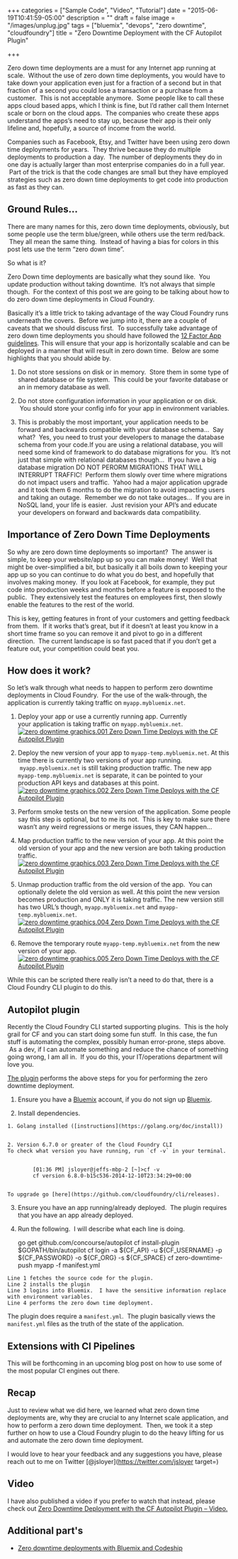 +++
categories = ["Sample Code", "Video", "Tutorial"]
date = "2015-06-19T10:41:59-05:00"
description = ""
draft = false
image = "/images/unplug.jpg"
tags = ["bluemix", "devops", "zero downtime", "cloudfoundry"]
title = "Zero Downtime Deployment with the CF Autopilot Plugin"

+++

Zero down time deployments are a must for any Internet app running at scale.  Without the use of zero down time deployments, you would have to take down your application even just for a fraction of a second but in that fraction of a second you could lose a transaction or a purchase from a customer.  This is not acceptable anymore.  Some people like to call these apps cloud based apps, which I think is fine, but I’d rather call them Internet scale or born on the cloud apps.  The companies who create these apps understand the apps’s need to stay up, because their app is their only lifeline and, hopefully, a source of income from the world.

Companies such as Facebook, Etsy, and Twitter have been using zero down time deployments for years.  They thrive because they do multiple deployments to production a day.  The number of deployments they do in one day is actually larger than most enterprise companies do in a full year.  Part of the trick is that the code changes are small but they have employed strategies such as zero down time deployments to get code into production as fast as they can.
<!-- more -->


## Ground Rules…


There are many names for this, zero down time deployments, obviously, but some people use the term blue/green, while others use the term red/back.  They all mean the same thing.  Instead of having a bias for colors in this post lets use the term “zero down time”.

So what is it?

Zero Down time deployments are basically what they sound like.  You update production without taking downtime.  It’s not always that simple though.  For the context of this post we are going to be talking about how to do zero down time deployments in Cloud Foundry.

Basically it’s a little trick to taking advantage of the way Cloud Foundry runs underneath the covers.  Before we jump into it, there are a couple of caveats that we should discuss first.  To successfully take advantage of zero down time deployments you should have followed the [12 Factor App guidelines](http://12factor.net/). This will ensure that your app is horizontally scalable and can be deployed in a manner that will result in zero down time.  Below are some highlights that you should abide by.




  1. Do not store sessions on disk or in memory.  Store them in some type of shared database or file system.  This could be your favorite database or an in memory database as well.


  2. Do not store configuration information in your application or on disk.  You should store your config info for your app in environment variables.


  3. This is probably the most important, your application needs to be forward and backwards compatible with your database schema…  Say what?  Yes, you need to trust your developers to manage the database schema from your code.If you are using a relational database, you will need some kind of framework to do database migrations for you.  It’s not just that simple with relational databases though…  If you have a big database migration DO NOT PERORM MIGRATIONS THAT WILL INTERRUPT TRAFFIC!  Perform them slowly over time where migrations do not impact users and traffic.  Yahoo had a major application upgrade and it took them 6 months to do the migration to avoid impacting users and taking an outage.  Remember we do not take outages…  If you are in NoSQL land, your life is easier.  Just revision your API’s and educate your developers on forward and backwards data compatibility.




## Importance of Zero Down Time Deployments


So why are zero down time deployments so important?  The answer is simple, to keep your website/app up so you can make money!  Well that might be over-simplified a bit, but basically it all boils down to keeping your app up so you can continue to do what you do best, and hopefully that involves making money.  If you look at Facebook, for example, they put code into production weeks and months before a feature is exposed to the public.  They extensively test the features on employees first, then slowly enable the features to the rest of the world.

This is key, getting features in front of your customers and getting feedback from them.  If it works that’s great, but if it doesn’t at least you know in a short time frame so you can remove it and pivot to go in a different direction.  The current landscape is so fast paced that if you don’t get a feature out, your competition could beat you.


## How does it work?


So let’s walk through what needs to happen to perform zero downtime deployments in Cloud Foundry.  For the use of the walk-through, the application is currently taking traffic on `myapp.mybluemix.net`.




  1. Deploy your app or use a currently running app.
Currently your application is taking traffic on `myapp.mybluemix.net`.
[![zero downtime graphics.001 Zero Down Time Deploys with the CF Autopilot Plugin](/images/2015/06/zero-downtime-graphics.001.png)](/images/2015/06/zero-downtime-graphics.001.png)


  2. Deploy the new version of your app to `myapp-temp.mybluemix.net`.
At this time there is currently two versions of your app running.  `myapp.mybluemix.net` is still taking production traffic.
The new app `myapp-temp.mybluemix.net` is separate, it can be pointed to your production API keys and databases at this point.
[![zero downtime graphics.002 Zero Down Time Deploys with the CF Autopilot Plugin](/images/2015/06/zero-downtime-graphics.002.png)](/images/2015/06/zero-downtime-graphics.002.png)


  3. Perform smoke tests on the new version of the application.
Some people say this step is optional, but to me its not.  This is key to make sure there wasn’t any weird regressions or merge issues, they CAN happen…


  4. Map production traffic to the new version of your app.
At this point the old version of your app and the new version are both taking production traffic.
[![zero downtime graphics.003 Zero Down Time Deploys with the CF Autopilot Plugin](/images/2015/06/zero-downtime-graphics.003.png)](/images/2015/06/zero-downtime-graphics.003.png)


  5. Unmap production traffic from the old version of the app.  You can optionally delete the old version as well.
At this point the new version becomes production and ONLY it is taking traffic.
The new version still has two URL’s though, `myapp.mybluemix.net` and `myapp-temp.mybluemix.net`.
[![zero downtime graphics.004 Zero Down Time Deploys with the CF Autopilot Plugin](/images/2015/06/zero-downtime-graphics.004.png)](/images/2015/06/zero-downtime-graphics.004.png)


  6. Remove the temporary route `myapp-temp.mybluemix.net` from the new version of your app.
[![zero downtime graphics.005 Zero Down Time Deploys with the CF Autopilot Plugin](/images/2015/06/zero-downtime-graphics.005.png)](/images/2015/06/zero-downtime-graphics.005.png)


While this can be scripted there really isn’t a need to do that, there is a Cloud Foundry CLI plugin to do this.


## Autopilot plugin


Recently the Cloud Foundry CLI started supporting plugins.  This is the holy grail for CF and you can start doing some fun stuff.  In this case, the fun stuff is automating the complex, possibly human error-prone, steps above.  As a dev, if I can automate something and reduce the chance of something going wrong, I am all in.  If you do this, your IT/operations department will love you.

[The plugin](https://github.com/concourse/autopilot) performs the above steps for you for performing the zero downtime deployment.




  1. Ensure you have a [Bluemix](http://bluemix.net/?cm_mmc=Display-JeffSloyer.io-_-BluemixSampleApp-AutoPilotPlugin-_-Node-WatsonPersonalityInsights-_-BM-DevAd) account, if you do not sign up [Bluemix](http://bluemix.net/?cm_mmc=Display-JeffSloyer.io-_-BluemixSampleApp-AutoPilotPlugin-_-Node-WatsonPersonalityInsights-_-BM-DevAd).


  2. Install dependencies.


    1. Golang installed ([instructions](https://golang.org/doc/install))


    2. Version 6.7.0 or greater of the Cloud Foundry CLI
    To check what version you have running, run `cf -v` in your terminal.


            [01:36 PM] jsloyer@jeffs-mbp-2 [~]>cf -v
            cf version 6.8.0-b15c536-2014-12-10T23:34:29+00:00


    To upgrade go [here](https://github.com/cloudfoundry/cli/releases).

  3. Ensure you have an app running/already deployed.  The plugin requires that you have an app already deployed.


  4. Run the following.  I will describe what each line is doing.

        go get github.com/concourse/autopilot
        cf install-plugin $GOPATH/bin/autopilot
        cf login -a ${CF_API} -u ${CF_USERNAME} -p ${CF_PASSWORD} -o ${CF_ORG} -s ${CF_SPACE}
        cf zero-downtime-push myapp -f manifest.yml

    Line 1 fetches the source code for the plugin.
    Line 2 installs the plugin
    Line 3 logins into Bluemix.  I have the sensitive information replace with environment variables.
    Line 4 performs the zero down time deployment.


The plugin does require a `manifest.yml`.  The plugin basically views the `manifest.yml` files as the truth of the state of the application.


## Extensions with CI Pipelines


This will be forthcoming in an upcoming blog post on how to use some of the most popular CI engines out there.


## Recap


Just to review what we did here, we learned what zero down time deployments are, why they are crucial to any Internet scale application, and how to perform a zero down time deployment.  Then, we took it a step further on how to use a Cloud Foundry plugin to do the heavy lifting for us and automate the zero down time deployment.

I would love to hear your feedback and any suggestions you have, please reach out to me on Twitter [@jsloyer](https://twitter.com/jsloyer target=)


## Video


I have also published a video if you prefer to watch that instead, please check out [Zero Downtime Deployment with the CF Autopilot Plugin – Video.](/post/zero-downtime-deployment-with-the-cf-autopilot-plugin-video/)


## Additional part's






  * [Zero downtime deployments with Bluemix and Codeship](/post/zero-downtime-deployments-with-bluemix-and-codeship/)
